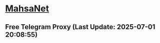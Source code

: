 
# [MahsaNet](https://t.me/mahsa_net)
## Free Telegram Proxy (Last Update: 2025-07-01 20:08:55)

    